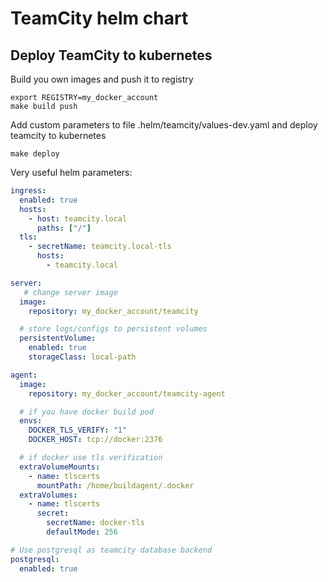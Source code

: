 # TeamCity helm chart

## Deploy TeamCity to kubernetes

Build you own images and push it to registry

```console
export REGISTRY=my_docker_account
make build push
```
Add custom parameters to file .helm/teamcity/values-dev.yaml
and deploy teamcity to kubernetes
```
make deploy
```

Very useful helm parameters:

```yaml
ingress:
  enabled: true
  hosts:
    - host: teamcity.local
      paths: ["/"]
  tls:
    - secretName: teamcity.local-tls
      hosts:
        - teamcity.local

server:
   # change server image
  image:
    repository: my_docker_account/teamcity

  # store logs/configs to persistent volumes
  persistentVolume:
    enabled: true
    storageClass: local-path

agent:
  image:
    repository: my_docker_account/teamcity-agent

  # if you have docker build pod
  envs:
    DOCKER_TLS_VERIFY: "1"
    DOCKER_HOST: tcp://docker:2376

  # if docker use tls verification
  extraVolumeMounts:
    - name: tlscerts
      mountPath: /home/buildagent/.docker
  extraVolumes:
    - name: tlscerts
      secret:
        secretName: docker-tls
        defaultMode: 256

# Use postgresql as teamcity database backend
postgresql:
  enabled: true
```
